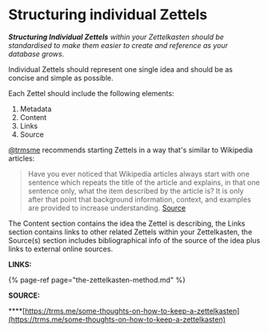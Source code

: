 # Structuring individual Zettels

_**Structuring Individual Zettels** within your Zettelkasten should be standardised to make them easier to create and reference as your database grows._ 

Individual Zettels should represent one single idea and should be as concise and simple as possible. 

Each Zettel should include the following elements: 

1. Metadata
2. Content
3. Links
4. Source

[@trmsme](https://twitter.com/trmsme) recommends starting Zettels in a way that's similar to Wikipedia articles: 

> Have you ever noticed that Wikipedia articles always start with one sentence which repeats the title of the article and explains, in that one sentence only, what the item described by the article is? It is only after that point that background information, context, and examples are provided to increase understanding. [Source ](https://trms.me/some-thoughts-on-how-to-keep-a-zettelkasten)

The Content section contains the idea the Zettel is describing, the Links section contains links to other related Zettels within your Zettelkasten, the Source\(s\) section includes bibliographical info of the source of the idea plus links to external online sources. 

**LINKS:** 

{% page-ref page="the-zettelkasten-method.md" %}

**SOURCE:**

\*\*\*\*[https://trms.me/some-thoughts-on-how-to-keep-a-zettelkasten](https://trms.me/some-thoughts-on-how-to-keep-a-zettelkasten)

